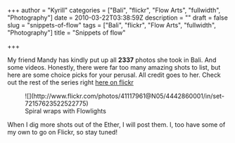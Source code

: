 +++
author = "Kyrill"
categories = ["Bali", "flickr", "Flow Arts", "fullwidth", "Photography"]
date = 2010-03-22T03:38:59Z
description = ""
draft = false
slug = "snippets-of-flow"
tags = ["Bali", "flickr", "Flow Arts", "fullwidth", "Photography"]
title = "Snippets of flow"

+++


My friend Mandy has kindly put up all **2337** photos she took in Bali. And some videos. Honestly, there were far too many amazing shots to list, but here are some choice picks for your perusal. All credit goes to her. Check out the rest of the series right [here on flickr](http://www.flickr.com/photos/41117961@N05/collections/72157623660460046/ "Bali 2010")

<figure class="thumbnail wp-caption alignnone" style="width: 510px">
![](http://www.flickr.com/photos/41117961@N05/4442860001/in/set-72157623522522775)
<figcaption class="caption wp-caption-text">Spiral wraps with Flowlights</figcaption></figure>When I dig more shots out of the Ether, I will post them. I, too have some of my own to go on Flickr, so stay tuned!


